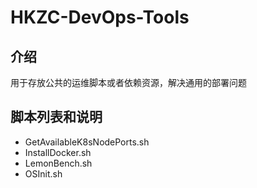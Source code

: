 # HKZC-DevOps-Tools

## 介绍

用于存放公共的运维脚本或者依赖资源，解决通用的部署问题

## 脚本列表和说明

* GetAvailableK8sNodePorts.sh
* InstallDocker.sh
* LemonBench.sh
* OSInit.sh
